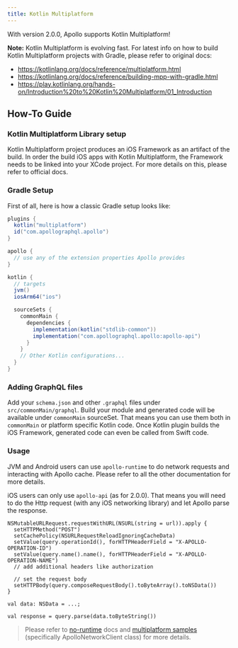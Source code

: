 ```yaml
---
title: Kotlin Multiplatform 
---
```


With version 2.0.0, Apollo supports Kotlin Multiplatform! 

**Note:** Kotlin Multiplatform is evolving fast. For latest info on how to build Kotlin Multiplatform projects with Gradle, please refer to
original docs:
- https://kotlinlang.org/docs/reference/multiplatform.html
- https://kotlinlang.org/docs/reference/building-mpp-with-gradle.html
- https://play.kotlinlang.org/hands-on/Introduction%20to%20Kotlin%20Multiplatform/01_Introduction 

## How-To Guide

### Kotlin Multiplatform Library setup

Kotlin Multiplatform project produces an iOS Framework as an artifact of the build. In order the build iOS apps with Kotlin Multiplatform,
the Framework needs to be linked into your XCode project. For more details on this, please refer to official docs. 

### Gradle Setup

First of all, here is how a classic Gradle setup looks like:

```kotlin:title=build.gradle
plugins {
  kotlin("multiplatform")
  id("com.apollographql.apollo")
}                                                           

apollo {
  // use any of the extension properties Apollo provides
}                                                       

kotlin {
  // targets
  jvm()
  iosArm64("ios")

  sourceSets {
    commonMain {
      dependencies {
        implementation(kotlin("stdlib-common"))
        implementation("com.apollographql.apollo:apollo-api")
      }
    }                                    
    // Other Kotlin configurations...
  }
}
```

### Adding GraphQL files

Add your `schema.json` and other `.graphql` files under `src/commonMain/graphql`. Build your module and generated code will be available
under `commonMain` sourceSet. That means you can use them both in `commonMain` or platform specific Kotlin code. Once Kotlin plugin builds
the iOS Framework, generated code can even be called from Swift code.

### Usage

JVM and Android users can use `apollo-runtime` to do network requests and interacting with Apollo cache. Please refer to all the other
documentation for more details.

iOS users can only use `apollo-api` (as for 2.0.0). That means you will need to do the Http request (with any iOS networking library) and
let Apollo parse the response.

```kotlin:title="Prepare the request"                                   
NSMutableURLRequest.requestWithURL(NSURL(string = url)).apply {
  setHTTPMethod("POST")
  setCachePolicy(NSURLRequestReloadIgnoringCacheData)
  setValue(query.operationId(), forHTTPHeaderField = "X-APOLLO-OPERATION-ID")
  setValue(query.name().name(), forHTTPHeaderField = "X-APOLLO-OPERATION-NAME")
  // add additional headers like authorization
  
  // set the request body
  setHTTPBody(query.composeRequestBody().toByteArray().toNSData())
}
```                                    

```kotlin:title="Parse the response"
val data: NSData = ...;

val response = query.parse(data.toByteString())
``` 

> Please refer to [no-runtime](https://www.apollographql.com/docs/android/advanced/no-runtime) docs and
[multiplatform samples](https://github.com/apollographql/apollo-android/tree/master/samples) (specifically ApolloNetworkClient class) for
more details.


